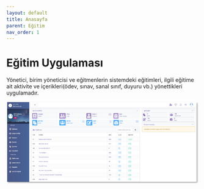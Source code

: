 ```yaml
---
layout: default
title: Anasayfa
parent: Eğitim
nav_order: 1
---
```


# Eğitim Uygulaması
Yönetici, birim yöneticisi ve eğitmenlerin sistemdeki eğitimleri, ilgili eğitime ait aktivite ve içerikleri(ödev, sınav, sanal sınıf, duyuru vb.) yönettikleri uygulamadır.

![CourseHome](/docs/media/modules/course/course.home4.png)

